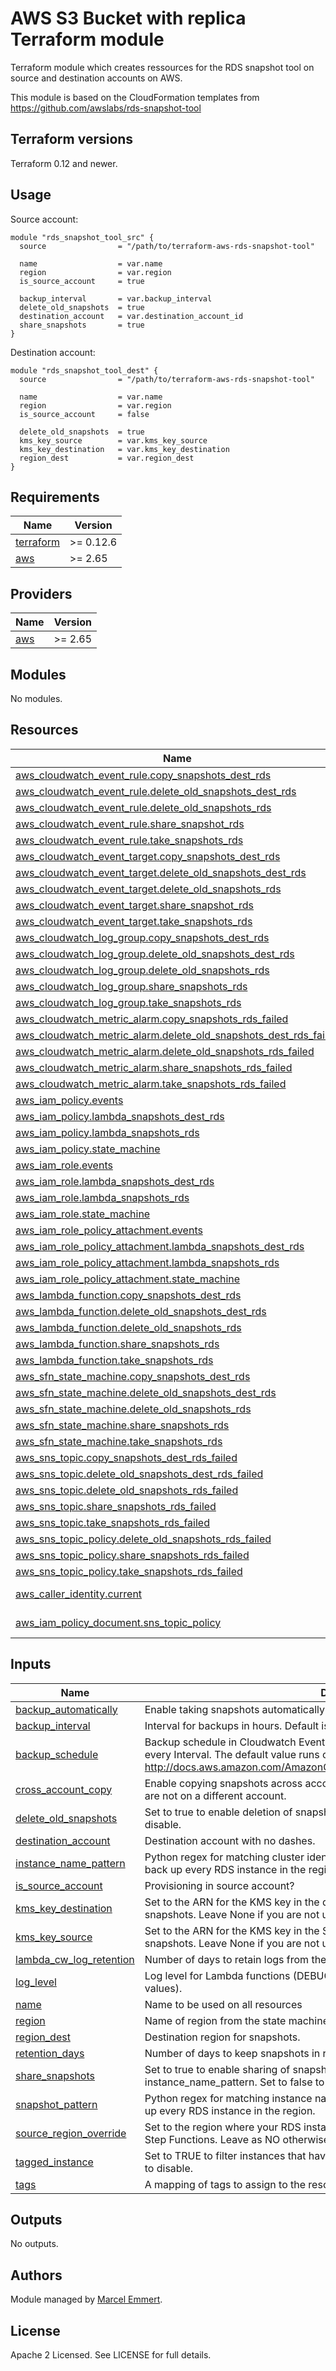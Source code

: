 # AWS S3 Bucket with replica Terraform module

Terraform module which creates ressources for the RDS snapshot tool on source and destination accounts on AWS.

This module is based on the CloudFormation templates from https://github.com/awslabs/rds-snapshot-tool

## Terraform versions

Terraform 0.12 and newer. 

## Usage

Source account:

```hcl
module "rds_snapshot_tool_src" {
  source                = "/path/to/terraform-aws-rds-snapshot-tool"

  name                  = var.name
  region                = var.region
  is_source_account     = true

  backup_interval       = var.backup_interval
  delete_old_snapshots  = true
  destination_account   = var.destination_account_id
  share_snapshots       = true
}
```

Destination account:

```hcl
module "rds_snapshot_tool_dest" {
  source                = "/path/to/terraform-aws-rds-snapshot-tool"

  name                  = var.name
  region                = var.region
  is_source_account     = false

  delete_old_snapshots  = true
  kms_key_source        = var.kms_key_source
  kms_key_destination   = var.kms_key_destination
  region_dest           = var.region_dest
}
```

## Requirements

| Name | Version |
|------|---------|
| <a name="requirement_terraform"></a> [terraform](#requirement\_terraform) | >= 0.12.6 |
| <a name="requirement_aws"></a> [aws](#requirement\_aws) | >= 2.65 |

## Providers

| Name | Version |
|------|---------|
| <a name="provider_aws"></a> [aws](#provider\_aws) | >= 2.65 |

## Modules

No modules.

## Resources

| Name | Type |
|------|------|
| [aws_cloudwatch_event_rule.copy_snapshots_dest_rds](https://registry.terraform.io/providers/hashicorp/aws/latest/docs/resources/cloudwatch_event_rule) | resource |
| [aws_cloudwatch_event_rule.delete_old_snapshots_dest_rds](https://registry.terraform.io/providers/hashicorp/aws/latest/docs/resources/cloudwatch_event_rule) | resource |
| [aws_cloudwatch_event_rule.delete_old_snapshots_rds](https://registry.terraform.io/providers/hashicorp/aws/latest/docs/resources/cloudwatch_event_rule) | resource |
| [aws_cloudwatch_event_rule.share_snapshot_rds](https://registry.terraform.io/providers/hashicorp/aws/latest/docs/resources/cloudwatch_event_rule) | resource |
| [aws_cloudwatch_event_rule.take_snapshots_rds](https://registry.terraform.io/providers/hashicorp/aws/latest/docs/resources/cloudwatch_event_rule) | resource |
| [aws_cloudwatch_event_target.copy_snapshots_dest_rds](https://registry.terraform.io/providers/hashicorp/aws/latest/docs/resources/cloudwatch_event_target) | resource |
| [aws_cloudwatch_event_target.delete_old_snapshots_dest_rds](https://registry.terraform.io/providers/hashicorp/aws/latest/docs/resources/cloudwatch_event_target) | resource |      
| [aws_cloudwatch_event_target.delete_old_snapshots_rds](https://registry.terraform.io/providers/hashicorp/aws/latest/docs/resources/cloudwatch_event_target) | resource |
| [aws_cloudwatch_event_target.share_snapshot_rds](https://registry.terraform.io/providers/hashicorp/aws/latest/docs/resources/cloudwatch_event_target) | resource |
| [aws_cloudwatch_event_target.take_snapshots_rds](https://registry.terraform.io/providers/hashicorp/aws/latest/docs/resources/cloudwatch_event_target) | resource |
| [aws_cloudwatch_log_group.copy_snapshots_dest_rds](https://registry.terraform.io/providers/hashicorp/aws/latest/docs/resources/cloudwatch_log_group) | resource |
| [aws_cloudwatch_log_group.delete_old_snapshots_dest_rds](https://registry.terraform.io/providers/hashicorp/aws/latest/docs/resources/cloudwatch_log_group) | resource |
| [aws_cloudwatch_log_group.delete_old_snapshots_rds](https://registry.terraform.io/providers/hashicorp/aws/latest/docs/resources/cloudwatch_log_group) | resource |
| [aws_cloudwatch_log_group.share_snapshots_rds](https://registry.terraform.io/providers/hashicorp/aws/latest/docs/resources/cloudwatch_log_group) | resource |
| [aws_cloudwatch_log_group.take_snapshots_rds](https://registry.terraform.io/providers/hashicorp/aws/latest/docs/resources/cloudwatch_log_group) | resource |
| [aws_cloudwatch_metric_alarm.copy_snapshots_rds_failed](https://registry.terraform.io/providers/hashicorp/aws/latest/docs/resources/cloudwatch_metric_alarm) | resource |
| [aws_cloudwatch_metric_alarm.delete_old_snapshots_dest_rds_failed](https://registry.terraform.io/providers/hashicorp/aws/latest/docs/resources/cloudwatch_metric_alarm) | resource |
| [aws_cloudwatch_metric_alarm.delete_old_snapshots_rds_failed](https://registry.terraform.io/providers/hashicorp/aws/latest/docs/resources/cloudwatch_metric_alarm) | resource |    
| [aws_cloudwatch_metric_alarm.share_snapshots_rds_failed](https://registry.terraform.io/providers/hashicorp/aws/latest/docs/resources/cloudwatch_metric_alarm) | resource |
| [aws_cloudwatch_metric_alarm.take_snapshots_rds_failed](https://registry.terraform.io/providers/hashicorp/aws/latest/docs/resources/cloudwatch_metric_alarm) | resource |
| [aws_iam_policy.events](https://registry.terraform.io/providers/hashicorp/aws/latest/docs/resources/iam_policy) | resource |
| [aws_iam_policy.lambda_snapshots_dest_rds](https://registry.terraform.io/providers/hashicorp/aws/latest/docs/resources/iam_policy) | resource |
| [aws_iam_policy.lambda_snapshots_rds](https://registry.terraform.io/providers/hashicorp/aws/latest/docs/resources/iam_policy) | resource |
| [aws_iam_policy.state_machine](https://registry.terraform.io/providers/hashicorp/aws/latest/docs/resources/iam_policy) | resource |
| [aws_iam_role.events](https://registry.terraform.io/providers/hashicorp/aws/latest/docs/resources/iam_role) | resource |
| [aws_iam_role.lambda_snapshots_dest_rds](https://registry.terraform.io/providers/hashicorp/aws/latest/docs/resources/iam_role) | resource |
| [aws_iam_role.lambda_snapshots_rds](https://registry.terraform.io/providers/hashicorp/aws/latest/docs/resources/iam_role) | resource |
| [aws_iam_role.state_machine](https://registry.terraform.io/providers/hashicorp/aws/latest/docs/resources/iam_role) | resource |
| [aws_iam_role_policy_attachment.events](https://registry.terraform.io/providers/hashicorp/aws/latest/docs/resources/iam_role_policy_attachment) | resource |
| [aws_iam_role_policy_attachment.lambda_snapshots_dest_rds](https://registry.terraform.io/providers/hashicorp/aws/latest/docs/resources/iam_role_policy_attachment) | resource |    
| [aws_iam_role_policy_attachment.lambda_snapshots_rds](https://registry.terraform.io/providers/hashicorp/aws/latest/docs/resources/iam_role_policy_attachment) | resource |
| [aws_iam_role_policy_attachment.state_machine](https://registry.terraform.io/providers/hashicorp/aws/latest/docs/resources/iam_role_policy_attachment) | resource |
| [aws_lambda_function.copy_snapshots_dest_rds](https://registry.terraform.io/providers/hashicorp/aws/latest/docs/resources/lambda_function) | resource |
| [aws_lambda_function.delete_old_snapshots_dest_rds](https://registry.terraform.io/providers/hashicorp/aws/latest/docs/resources/lambda_function) | resource |
| [aws_lambda_function.delete_old_snapshots_rds](https://registry.terraform.io/providers/hashicorp/aws/latest/docs/resources/lambda_function) | resource |
| [aws_lambda_function.share_snapshots_rds](https://registry.terraform.io/providers/hashicorp/aws/latest/docs/resources/lambda_function) | resource |
| [aws_lambda_function.take_snapshots_rds](https://registry.terraform.io/providers/hashicorp/aws/latest/docs/resources/lambda_function) | resource |
| [aws_sfn_state_machine.copy_snapshots_dest_rds](https://registry.terraform.io/providers/hashicorp/aws/latest/docs/resources/sfn_state_machine) | resource |
| [aws_sfn_state_machine.delete_old_snapshots_dest_rds](https://registry.terraform.io/providers/hashicorp/aws/latest/docs/resources/sfn_state_machine) | resource |
| [aws_sfn_state_machine.delete_old_snapshots_rds](https://registry.terraform.io/providers/hashicorp/aws/latest/docs/resources/sfn_state_machine) | resource |
| [aws_sfn_state_machine.share_snapshots_rds](https://registry.terraform.io/providers/hashicorp/aws/latest/docs/resources/sfn_state_machine) | resource |
| [aws_sfn_state_machine.take_snapshots_rds](https://registry.terraform.io/providers/hashicorp/aws/latest/docs/resources/sfn_state_machine) | resource |
| [aws_sns_topic.copy_snapshots_dest_rds_failed](https://registry.terraform.io/providers/hashicorp/aws/latest/docs/resources/sns_topic) | resource |
| [aws_sns_topic.delete_old_snapshots_dest_rds_failed](https://registry.terraform.io/providers/hashicorp/aws/latest/docs/resources/sns_topic) | resource |
| [aws_sns_topic.delete_old_snapshots_rds_failed](https://registry.terraform.io/providers/hashicorp/aws/latest/docs/resources/sns_topic) | resource |
| [aws_sns_topic.share_snapshots_rds_failed](https://registry.terraform.io/providers/hashicorp/aws/latest/docs/resources/sns_topic) | resource |
| [aws_sns_topic.take_snapshots_rds_failed](https://registry.terraform.io/providers/hashicorp/aws/latest/docs/resources/sns_topic) | resource |
| [aws_sns_topic_policy.delete_old_snapshots_rds_failed](https://registry.terraform.io/providers/hashicorp/aws/latest/docs/resources/sns_topic_policy) | resource |
| [aws_sns_topic_policy.share_snapshots_rds_failed](https://registry.terraform.io/providers/hashicorp/aws/latest/docs/resources/sns_topic_policy) | resource |
| [aws_sns_topic_policy.take_snapshots_rds_failed](https://registry.terraform.io/providers/hashicorp/aws/latest/docs/resources/sns_topic_policy) | resource |
| [aws_caller_identity.current](https://registry.terraform.io/providers/hashicorp/aws/latest/docs/data-sources/caller_identity) | data source |
| [aws_iam_policy_document.sns_topic_policy](https://registry.terraform.io/providers/hashicorp/aws/latest/docs/data-sources/iam_policy_document) | data source |

## Inputs

| Name | Description | Type | Default | Required |
|------|-------------|------|---------|:--------:|
| <a name="input_backup_automatically"></a> [backup\_automatically](#input\_backup\_automatically) | Enable taking snapshots automatically | `bool` | `true` | no |
| <a name="input_backup_interval"></a> [backup\_interval](#input\_backup\_interval) | Interval for backups in hours. Default is 24. | `number` | `24` | no |
| <a name="input_backup_schedule"></a> [backup\_schedule](#input\_backup\_schedule) | Backup schedule in Cloudwatch Event cron format. Needs to run at least once for every Interval. The default value runs once every at 1AM UTC. More information: http://docs.aws.amazon.com/AmazonCloudWatch/latest/events/ScheduledEvents.html | `string` | `"0 1 * * ? *"` | no |  
| <a name="input_cross_account_copy"></a> [cross\_account\_copy](#input\_cross\_account\_copy) | Enable copying snapshots across accounts. Set to FALSE if your source snapshosts are not on a different account. | `bool` | `true` | no |
| <a name="input_delete_old_snapshots"></a> [delete\_old\_snapshots](#input\_delete\_old\_snapshots) | Set to true to enable deletion of snapshot based on RetentionDays. Set to false to disable. | `bool` | `true` | no |
| <a name="input_destination_account"></a> [destination\_account](#input\_destination\_account) | Destination account with no dashes. | `string` | `"000000000000"` | no |
| <a name="input_instance_name_pattern"></a> [instance\_name\_pattern](#input\_instance\_name\_pattern) | Python regex for matching cluster identifiers to backup. Use "ALL\_INSTANCES" to back up every RDS instance in the region. | `string` | `"ALL_INSTANCES"` | no |
| <a name="input_is_source_account"></a> [is\_source\_account](#input\_is\_source\_account) | Provisioning in source account? | `bool` | `true` | no |
| <a name="input_kms_key_destination"></a> [kms\_key\_destination](#input\_kms\_key\_destination) | Set to the ARN for the KMS key in the destination region to re-encrypt encrypted snapshots. Leave None if you are not using encryption. | `string` | `"None"` | no |
| <a name="input_kms_key_source"></a> [kms\_key\_source](#input\_kms\_key\_source) | Set to the ARN for the KMS key in the SOURCE region to re-encrypt encrypted snapshots. Leave None if you are not using encryption. | `string` | `"None"` | no |
| <a name="input_lambda_cw_log_retention"></a> [lambda\_cw\_log\_retention](#input\_lambda\_cw\_log\_retention) | Number of days to retain logs from the lambda functions in CloudWatch Logs. | `number` | `7` | no |
| <a name="input_log_level"></a> [log\_level](#input\_log\_level) | Log level for Lambda functions (DEBUG, INFO, WARN, ERROR, CRITICAL are valid values). | `string` | `"ERROR"` | no |
| <a name="input_name"></a> [name](#input\_name) | Name to be used on all resources | `string` | n/a | yes |
| <a name="input_region"></a> [region](#input\_region) | Name of region from the state machine | `string` | `"eu-central-1"` | no |
| <a name="input_region_dest"></a> [region\_dest](#input\_region\_dest) | Destination region for snapshots. | `string` | `"eu-central-1"` | no |
| <a name="input_retention_days"></a> [retention\_days](#input\_retention\_days) | Number of days to keep snapshots in retention before deleting them. | `number` | `28` | no |      
| <a name="input_share_snapshots"></a> [share\_snapshots](#input\_share\_snapshots) | Set to true to enable sharing of snapshots based on destination\_account and instance\_name\_pattern. Set to false to disable. | `bool` | `true` | no |
| <a name="input_snapshot_pattern"></a> [snapshot\_pattern](#input\_snapshot\_pattern) | Python regex for matching instance names to backup. Use "ALL\_SNAPSHOTS" to back up every RDS instance in the region. | `string` | `"ALL_SNAPSHOTS"` | no |
| <a name="input_source_region_override"></a> [source\_region\_override](#input\_source\_region\_override) | Set to the region where your RDS instances run, only if such region does not support Step Functions. Leave as NO otherwise. | `string` | `"NO"` | no |
| <a name="input_tagged_instance"></a> [tagged\_instance](#input\_tagged\_instance) | Set to TRUE to filter instances that have tag CopyDBSnapshot set to True. Set to FALSE to disable. | `string` | `"FALSE"` | no |
| <a name="input_tags"></a> [tags](#input\_tags) | A mapping of tags to assign to the resource | `map(string)` | `{}` | no |

## Outputs

No outputs.

## Authors

Module managed by [Marcel Emmert](https://github.com/echomike80).

## License

Apache 2 Licensed. See LICENSE for full details.
